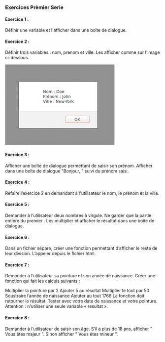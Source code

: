 ### Exercices Prèmier Serie

#### Exercice 1 :
Définir une variable et l'afficher dans une boîte de dialogue.

#### Exercice 2 :
Définir trois variables : nom, prenom et ville. Les afficher comme sur l'image ci-dessous.

![imagen](Exercice_2.png)

#### Exercice 3 :
Afficher une boîte de dialogue permettant de saisir son prénom. Afficher dans une boîte de dialogue "Bonjour, " suivi du prénom saisi.

#### Exercice 4 :
Refaire l’exercice 2 en demandant à l'utilisateur le nom, le prénom et la ville.

#### Exercice 5 :
Demander à l’utilisateur deux nombres à virgule. Ne garder que la partie entière du premier . Les multiplier et afficher le résultat dans une boîte de dialogue.

#### Exercice 6 :
Dans un fichier séparé, créer une fonction permettant d’afficher le reste de leur division. L’appeler depuis le fichier html.

#### Exercice 7 :
Demander à l’utilisateur sa pointure et son année de naissance. Créer une fonction qui fait les calculs suivants :

Multiplier la pointure par 2
Ajouter 5 au résultat
Multiplier le tout par 50
Soustraire l’année de naissance
Ajouter au tout 1766
La fonction doit retourner le résultat. Tester avec votre date de naissance et votre pointure. Attention : n'utiliser une seule variable « resultat ».

#### Exercice 8 :
Demander à l’utilisateur de saisir son âge. S’il a plus de 18 ans, afficher " Vous êtes majeur ". Sinon afficher " Vous êtes mineur ".